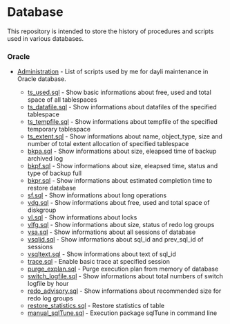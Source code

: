 # Database 
This repository is intended to store the history of procedures and scripts used in various databases.

### Oracle
* [Administration](https://github.com/ralfsilvadba/Database/tree/master/Oracle/Administration) - List of scripts used by me for dayli maintenance in Oracle database.

  * [ts_used.sql](https://github.com/ralfsilvadba/Database/tree/master/Oracle/Administration/ts_used.sql) - Show basic informations about free, used and total space of all tablespaces
  * [ts_datafile.sql](https://github.com/ralfsilvadba/Database/tree/master/Oracle/Administration/ts_datafile.sql) - Show informations about datafiles of the specified tablespace 
  * [ts_tempfile.sql](https://github.com/ralfsilvadba/Database/tree/master/Oracle/Administration/ts_tempfile.sql) - Show informations about tempfile of the specified temporary tablespace
  * [ts_extent.sql](https://github.com/ralfsilvadba/Database/tree/master/Oracle/Administration/ts_extent.sql)  - Show informations about name, object_type, size and number of total extent allocation of specified tablespace
  * [bkpa.sql](https://github.com/ralfsilvadba/Database/tree/master/Oracle/Administration/bkpa.sql) - Show informations about size, eleapsed time of backup archived log
  * [bkpf.sql](https://github.com/ralfsilvadba/Database/tree/master/Oracle/Administration/bkpf.sql) - Show informations about size, eleapsed time, status and type of backup full
  * [bkpr.sql](https://github.com/ralfsilvadba/Database/tree/master/Oracle/Administration/bkpr.sql) - Show informations about estimated completion time to restore database
  * [sf.sql](https://github.com/ralfsilvadba/Database/tree/master/Oracle/Administration/sf.sql) - Show informations about long operations
  * [vdg.sql](https://github.com/ralfsilvadba/Database/tree/master/Oracle/Administration/vdg.sql) - Show informations about free, used and total space of diskgroup
  * [vl.sql](https://github.com/ralfsilvadba/Database/tree/master/Oracle/Administration/vl.sql) - Show informations about locks
  * [vlfg.sql](https://github.com/ralfsilvadba/Database/tree/master/Oracle/Administration/vlfg.sql) - Show informations about size, status of redo log groups
  * [vsa.sql](https://github.com/ralfsilvadba/Database/tree/master/Oracle/Administration/vsa.sql) - Show informations about all sessions of database
  * [vsqlid.sql](https://github.com/ralfsilvadba/Database/tree/master/Oracle/Administration/vsqlid.sql) - Show informations about sql_id and prev_sql_id of sessions
  * [vsqltext.sql](https://github.com/ralfsilvadba/Database/tree/master/Oracle/Administration/vsqltext.sql) - Show informations about text of sql_id
  * [trace.sql](https://github.com/ralfsilvadba/Database/tree/master/Oracle/Administration/trace.sql) - Enable basic trace at specified session
  * [purge_explan.sql](https://github.com/ralfsilvadba/Database/tree/master/Oracle/Administration/purge_explan.sql) - Purge execution plan from memory of database
  * [switch_logfile.sql](https://github.com/ralfsilvadba/Database/tree/master/Oracle/Administration/switch_logfile.sql) - Show informations about total numbers of switch logfile by hour
  * [redo_advisory.sql](https://github.com/ralfsilvadba/Database/tree/master/Oracle/Administration/redo_advisory.sql) - Show informations about recommended size for redo log groups
  * [restore_statistics.sql](https://github.com/ralfsilvadba/Database/tree/master/Oracle/Administration/restore_statistics.sql) - Restore statistics of table
  * [manual_sqlTune.sql](https://github.com/ralfsilvadba/Database/tree/master/Oracle/Administration/manual_sqlTune.sql) - Execution package sqlTune in command line
